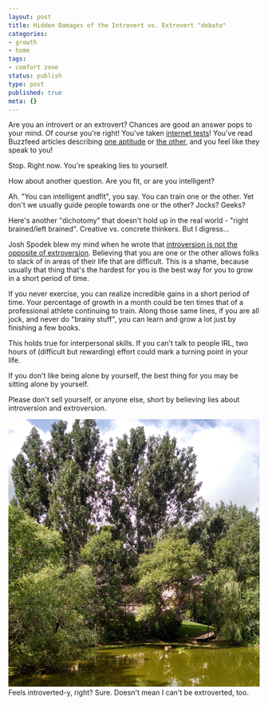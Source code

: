 ```yaml
---
layout: post
title: Hidden Damages of the Introvert vs. Extrovert "debate"
categories:
- growth
- home
tags:
- comfort zone
status: publish
type: post
published: true
meta: {}
---
```




Are you an introvert or an extrovert?
Chances are good an answer pops to your mind. Of course you're right! You've taken 
[internet tests](https://www.google.com/search?q=extrovert+introvert+test&ie=utf-8&oe=utf-8&aq=t&rls=org.mozilla:en-US:official&client=firefox-a&channel=fflb)! You've read Buzzfeed articles describing 
[one aptitude](http://www.buzzfeed.com/erinlarosa/problems-only-introverts-will-understand) or 
[the other](http://www.buzzfeed.com/jessicamisener/frustrating-things-about-being-an-extrovert), and you feel like they speak to you!



Stop. Right now. You're speaking lies to yourself.



How about another question. Are you fit, or are you intelligent?



Ah. "You can intelligent 
andfit", you say. You can train one or the other. Yet don't we usually guide people towards one or the other? Jocks? Geeks?



Here's another "dichotomy" that doesn't hold up in the real world - "right brained/left brained". Creative vs. concrete thinkers. But I digress...



Josh Spodek blew my mind when he wrote that 
[introversion is not the opposite of extroversion](http://joshuaspodek.com/introversion-opposite-extroversion). Believing that you are one or the other allows folks to slack of in areas of their life that are difficult. This is a shame, because usually that thing that's the hardest for you is the best way for you to grow in a short period of time.



If you never exercise, you can realize incredible gains in a short period of time. Your percentage of growth in a month could be ten times that of a professional athlete continuing to train. Along those same lines, if you are all jock, and never do "brainy stuff", you can learn and grow a lot just by finishing a few books.



This holds true for interpersonal skills. If you can't talk to people IRL, two hours of (difficult but rewarding) effort could mark a turning point in your life.



If you don't like being alone by yourself, the best thing for you may be sitting alone by yourself.



Please don't sell yourself, or anyone else, short by believing lies about introversion and extroversion.


       
[![Feels introverted-y, right? Sure. Doesn't mean I can't be extroverted, too.](/squarespace_images/static_556694eee4b0f4ca9cd56729_56035dbbe4b07ebf58d79d16_5586fe5de4b0278244cea1aa_1434910447335_2014-07-17-10-59-50.jpg_)](http://static1.squarespace.com/static/556694eee4b0f4ca9cd56729/56035dbbe4b07ebf58d79d16/5586fe5de4b0278244cea1aa/1434910447335/2014-07-17-10-59-50.jpg) Feels introverted-y, right? Sure. Doesn't mean I can't be extroverted, too.
